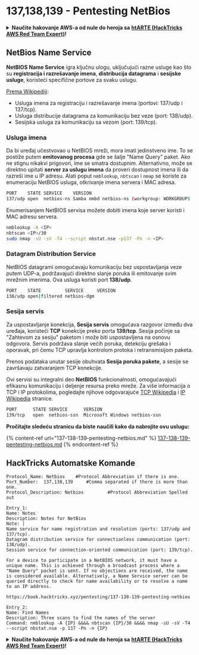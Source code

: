 # 137,138,139 - Pentesting NetBios

<details>

<summary><strong>Naučite hakovanje AWS-a od nule do heroja sa</strong> <a href="https://training.hacktricks.xyz/courses/arte"><strong>htARTE (HackTricks AWS Red Team Expert)</strong></a><strong>!</strong></summary>

Drugi načini podrške HackTricks-u:

* Ako želite da vidite **vašu kompaniju reklamiranu na HackTricks-u** ili **preuzmete HackTricks u PDF formatu** proverite [**SUBSCRIPTION PLANS**](https://github.com/sponsors/carlospolop)!
* Nabavite [**zvanični PEASS & HackTricks swag**](https://peass.creator-spring.com)
* Otkrijte [**The PEASS Family**](https://opensea.io/collection/the-peass-family), našu kolekciju ekskluzivnih [**NFT-ova**](https://opensea.io/collection/the-peass-family)
* **Pridružite se** 💬 [**Discord grupi**](https://discord.gg/hRep4RUj7f) ili [**telegram grupi**](https://t.me/peass) ili nas **pratite** na **Twitter-u** 🐦 [**@carlospolopm**](https://twitter.com/hacktricks\_live)**.**
* **Podelite svoje hakovanje trikove slanjem PR-ova na** [**HackTricks**](https://github.com/carlospolop/hacktricks) i [**HackTricks Cloud**](https://github.com/carlospolop/hacktricks-cloud) github repozitorijume.

</details>

## NetBios Name Service

**NetBIOS Name Service** igra ključnu ulogu, uključujući razne usluge kao što su **registracija i razrešavanje imena**, **distribucija datagrama** i **sesijske usluge**, koristeći specifične portove za svaku uslugu.

[Prema Wikipediji](https://en.wikipedia.org/wiki/NetBIOS\_over\_TCP/IP):

* Usluga imena za registraciju i razrešavanje imena (portovi: 137/udp i 137/tcp).
* Usluga distribucije datagrama za komunikaciju bez veze (port: 138/udp).
* Sesijska usluga za komunikaciju sa vezom (port: 139/tcp).

### Usluga imena

Da bi uređaj učestvovao u NetBIOS mreži, mora imati jedinstveno ime. To se postiže putem **emitovanog procesa** gde se šalje "Name Query" paket. Ako ne stignu nikakvi prigovori, ime se smatra dostupnim. Alternativno, može se direktno upitati **server za uslugu imena** da proveri dostupnost imena ili da razreši ime u IP adresu. Alati poput `nmblookup`, `nbtscan` i `nmap` se koriste za enumeraciju NetBIOS usluga, otkrivanje imena servera i MAC adresa.

```bash
PORT    STATE SERVICE    VERSION
137/udp open  netbios-ns Samba nmbd netbios-ns (workgroup: WORKGROUP)
```

Enumerisanjem NetBIOS servisa možete dobiti imena koje server koristi i MAC adresu servera.

```bash
nmblookup -A <IP>
nbtscan <IP>/30
sudo nmap -sU -sV -T4 --script nbstat.nse -p137 -Pn -n <IP>
```

### Datagram Distribution Service

NetBIOS datagrami omogućavaju komunikaciju bez uspostavljanja veze putem UDP-a, podržavajući direktno slanje poruka ili emitovanje svim mrežnim imenima. Ova usluga koristi port **138/udp**.

```bash
PORT    STATE         SERVICE     VERSION
138/udp open|filtered netbios-dgm
```

### Sesija servis

Za uspostavljanje konekcija, **Sesija servis** omogućava razgovor između dva uređaja, koristeći **TCP** konekcije preko porta **139/tcp**. Sesija počinje sa "Zahtevom za sesiju" paketom i može biti uspostavljena na osnovu odgovora. Servis podržava slanje većih poruka, detekciju grešaka i oporavak, pri čemu TCP upravlja kontrolom protoka i retransmisijom paketa.

Prenos podataka unutar sesije obuhvata **Sesija poruka pakete**, a sesije se završavaju zatvaranjem TCP konekcije.

Ovi servisi su integralni deo **NetBIOS** funkcionalnosti, omogućavajući efikasnu komunikaciju i deljenje resursa preko mreže. Za više informacija o TCP i IP protokolima, pogledajte njihove odgovarajuće [TCP Wikipedia](https://en.wikipedia.org/wiki/Transmission\_Control\_Protocol) i [IP Wikipedia](https://en.wikipedia.org/wiki/Internet\_Protocol) stranice.

```bash
PORT      STATE SERVICE      VERSION
139/tcp   open  netbios-ssn  Microsoft Windows netbios-ssn
```

**Pročitajte sledeću stranicu da biste naučili kako da nabrojite ovu uslugu:**

{% content-ref url="137-138-139-pentesting-netbios.md" %}
[137-138-139-pentesting-netbios.md](137-138-139-pentesting-netbios.md)
{% endcontent-ref %}

## HackTricks Automatske Komande

```
Protocol_Name: Netbios    #Protocol Abbreviation if there is one.
Port_Number:  137,138,139     #Comma separated if there is more than one.
Protocol_Description: Netbios         #Protocol Abbreviation Spelled out

Entry_1:
Name: Notes
Description: Notes for NetBios
Note: |
Name service for name registration and resolution (ports: 137/udp and 137/tcp).
Datagram distribution service for connectionless communication (port: 138/udp).
Session service for connection-oriented communication (port: 139/tcp).

For a device to participate in a NetBIOS network, it must have a unique name. This is achieved through a broadcast process where a "Name Query" packet is sent. If no objections are received, the name is considered available. Alternatively, a Name Service server can be queried directly to check for name availability or to resolve a name to an IP address.

https://book.hacktricks.xyz/pentesting/137-138-139-pentesting-netbios

Entry_2:
Name: Find Names
Description: Three scans to find the names of the server
Command: nmblookup -A {IP} &&&& nbtscan {IP}/30 &&&& nmap -sU -sV -T4 --script nbstat.nse -p 137 -Pn -n {IP}
```

<details>

<summary><strong>Naučite hakovanje AWS-a od nule do heroja sa</strong> <a href="https://training.hacktricks.xyz/courses/arte"><strong>htARTE (HackTricks AWS Red Team Expert)</strong></a><strong>!</strong></summary>

Drugi načini podrške HackTricks-u:

* Ako želite da vidite **vašu kompaniju reklamiranu na HackTricks-u** ili **preuzmete HackTricks u PDF formatu** proverite [**SUBSCRIPTION PLANS**](https://github.com/sponsors/carlospolop)!
* Nabavite [**zvanični PEASS & HackTricks swag**](https://peass.creator-spring.com)
* Otkrijte [**The PEASS Family**](https://opensea.io/collection/the-peass-family), našu kolekciju ekskluzivnih [**NFT-ova**](https://opensea.io/collection/the-peass-family)
* **Pridružite se** 💬 [**Discord grupi**](https://discord.gg/hRep4RUj7f) ili [**telegram grupi**](https://t.me/peass) ili nas **pratite** na **Twitter-u** 🐦 [**@carlospolopm**](https://twitter.com/hacktricks\_live)**.**
* **Podelite svoje hakovanje trikove slanjem PR-ova na** [**HackTricks**](https://github.com/carlospolop/hacktricks) i [**HackTricks Cloud**](https://github.com/carlospolop/hacktricks-cloud) github repozitorijume.

</details>
